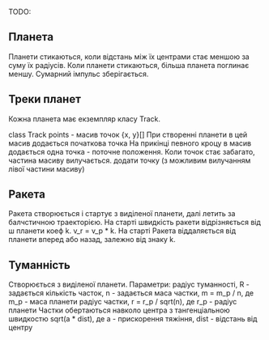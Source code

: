 TODO:



Планета
---
Планети стикаються, коли відстань між їх центрами стає меншою за суму їх радіусів.
Коли планети стикаються, більша планета поглинає меншу. Сумарний імпульс зберігається.



Треки планет
---
Кожна планета має екземпляр класу Track.

class Track
   points - масив точок {x, y}[] 
   При створенні планети в цей масив додається початкова точка
   На прикінці певного кроцу в масив додається одна точка - поточне положення.
   Коли точок стає забагато, частина масиву вилучається.
   додати точку (з можливим вилучанням лівої частини масиву)
   


Ракета
---
Ракета створюється і стартує з виділеної планети, далі летить за балчстичною траекторією.
На старті швидкість ракети відрізняється від ш планети коеф k. v_r = v_p * k.
На старті Ракета віддаляється від планети вперед або назад, залежно від знаку k.

Туманність
---
Створюється з виділеної планети. Параметри:
радіус туманності, R - задається
кількість часток, n - задається
маса частки, m = m_p / n, де m_p - маса планети
радіус частки, r = r_p / sqrt(n), де   r_p - радіус планети 
Частки обертаються навколо центра з тангенціальною швидкостю  sqrt(a * dist), де  a - прискорення тяжіння, dist - відстань від центру



